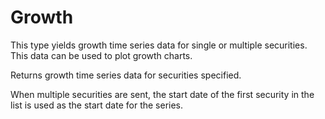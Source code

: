 # Growth

This type yields growth time series data for single or multiple securities. 
This data can be used to plot growth charts.

Returns growth time series data for securities specified.

When multiple securities are sent, the start date of the first security 
in the list is used as the start date for the series.
